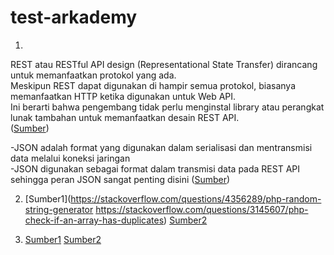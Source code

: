 # test-arkademy
1.  
REST atau RESTful API design (Representational State Transfer) dirancang untuk memanfaatkan protokol yang ada.  
Meskipun REST dapat digunakan di hampir semua protokol, biasanya memanfaatkan HTTP ketika digunakan untuk Web API.  
Ini berarti bahwa pengembang tidak perlu menginstal library atau perangkat lunak tambahan untuk memanfaatkan desain REST API.  
([Sumber](https://www.mulesoft.com/resources/api/what-is-rest-api-design))

-JSON adalah format yang digunakan dalam serialisasi dan mentransmisi data melalui koneksi jaringan  
-JSON digunakan sebagai format dalam transmisi data pada REST API sehingga peran JSON sangat penting disini
([Sumber](https://stackoverflow.com/questions/383692/what-is-json-and-why-would-i-use-it))


2. [Sumber1](https://stackoverflow.com/questions/4356289/php-random-string-generator
https://stackoverflow.com/questions/3145607/php-check-if-an-array-has-duplicates) [Sumber2](https://stackoverflow.com/questions/3145607/php-check-if-an-array-has-duplicates)

3. [Sumber1](https://stackoverflow.com/questions/5989221/how-to-find-string-length-in-php-with-out-using-strlen) [Sumber2](https://stackoverflow.com/questions/6476346/how-to-get-the-count-of-string-2-occurrence-in-string-1-without-php-built-in-fun)

